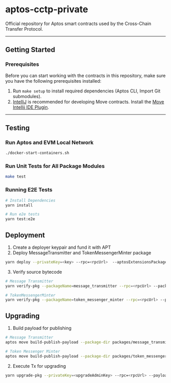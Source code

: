 # aptos-cctp-private

Official repository for Aptos smart contracts used by the Cross-Chain Transfer Protocol.

---

## Getting Started

### Prerequisites

Before you can start working with the contracts in this repository, make sure you have the following prerequisites installed:

1. Run `make setup` to install required dependencies (Aptos CLI, Import Git submodules).
2. [IntelliJ](https://www.jetbrains.com/idea/download/?section=mac) is recommended for developing Move contracts. Install the [Move Intellij IDE Plugin](https://pontem.network/move-intellij-ide-plugin).

---

## Testing

### Run Aptos and EVM Local Network

```sh
./docker-start-containers.sh
```

### Run Unit Tests for All Package Modules

```sh
make test
```

### Running E2E Tests

```sh
# Install Dependencies
yarn install
```

```sh
# Run e2e tests
yarn test:e2e
```

## Deployment

1. Create a deployer keypair and fund it with APT
2. Deploy MessageTransmitter and TokenMessengerMinter package

```sh
yarn deploy --privateKey=<key> --rpc=<rpcUrl>  --aptosExtensionsPackageId=<packageId> --stablecoinPackageId=<packageId>
```

3. Verify source bytecode

```sh
# Message Transmitter
yarn verify-pkg --packageName=message_transmitter --rpc=<rpcUrl> --packageId=<MessageTransmitterPackageId> --namedDeps aptos_extensions=<packageId>,deployer=<deployerAccountAddress>

# TokenMessengerMinter
yarn verify-pkg --packageName=token_messenger_minter --rpc=<rpcUrl> --packageId=<TokenMessengerMinterPackageId> --namedDeps aptos_extensions=<packageId>,deployer=<deployerAccountAddress>,message_transmitter=<packageId>,stablecoin=<packageId>
```

## Upgrading

1. Build payload for publishing

```sh
# Message Transmitter
aptos move build-publish-payload --package-dir packages/message_transmitter --named-addresses deployer=<deployerAccountAddress>,aptos_extensions=<packageId>,message_transmitter=<packageId> --json-output-file upgrade.json

# Token Messenger Minter
aptos move build-publish-payload --package-dir packages/token_messenger_minter --named-addresses deployer=<deployerAccountAddress>,aptos_extensions=<packageId>,message_transmitter=<packageId>,stablecoin=<packageId>,token_messenger_minter=<packageId> --json-output-file upgrade.json
```

2. Execute Tx for upgrading

```sh
yarn upgrade-pkg --privateKey=<upgradeAdminKey> --rpc=<rpcUrl> --payloadFilePath=upgrade.json --aptosExtensionsPackageId=<packageId> --packageId=<packageId>
```
